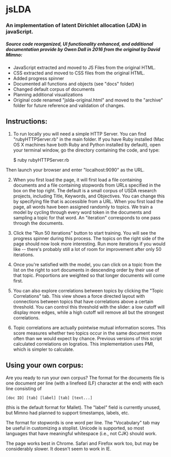 jsLDA
=====

### An implementation of latent Dirichlet allocation (JDA) in javaScript.

##### Source code reorganized, UI functionality enhanced, and additional documentation provide by Owen Dall in 2016 from the original by David Mimno:

* JavaScript extracted and moved to JS Files from the original HTML.
* CSS extracted and moved to CSS files from the original HTML.
* Added progress spinner
* Documented all functions and objects (see "docs" folder)
* Changed default corpus of documents
* Planning additional visualizations
*   Original code renamed "jslda-original.html" and moved to the "archive" folder for future reference and validation of changes.



Instructions:
------------

1. To run locally you will need a simple HTTP Server.  You can find "rubyHTTPServer.rb" in the main folder.  If you have Ruby installed (Mac OS X machines have both Ruby and Python installed by default), open your terminal window, go the directory containing the code, and type:

    $ ruby rubyHTTPServer.rb

Then launch your browser and enter "localhost:9090" as the URL.

2. When you first load the page, it will first load a file containing documents and a file containing stopwords from URLs specified in the box on the top right. The default is a small corpus of USDA research projects, including Title, Keywords, and Objectives.  You can change this by specifying file that is accessible from a URL. When you first load the page, all words have been assigned randomly to topics.
We train a model by cycling through every word token in the documents and sampling a topic for that word.
An "iteration" corresponds to one pass through the documents.

3. Click the "Run 50 iterations" button to start training. You will see the progress spinner during this process. The topics on the right side of the page should now look more interesting. Run more iterations if you would like -- there's probably still a lot of room for improvement after only 50 iterations.

4. Once you're satisfied with the model, you can click on a topic from the list on the right to sort documents in descending order by their use of that topic. Proportions are weighted so that longer documents will come first.

5. You can also explore correlations between topics by clicking the "Topic Correlations" tab. This view shows a force directed layout with connections between topics that have correlations above a certain threshold. You can control this threshold with the slider: a low cutoff will display more edges, while a high cutoff will remove all but the strongest correlations.

6. Topic correlations are actually pointwise mutual information scores. This score measures whether two topics occur
in the same document more often than we would expect by chance. Previous versions of this script calculated correlations
on logratios. This implementation uses PMI, which is simpler to calculate.

Using your own corpus:
---------------------

Are you ready to run your own corpus? The format for the documents file is one document per line (with a linefeed (LF) character at the end) with each line consisting of

    [doc ID] [tab] [label] [tab] [text...]

(this is the default format for Mallet). The "label" field is currently unused, but Mimno had planned  to support timestamps, labels, etc.

The format for stopwords is one word per line. The "Vocabulary" tab may be useful in customizing a stoplist. Unicode is supported, so most languages that have meaningful whitespace (i.e., not CJK) should work.

The page works best in Chrome. Safari and Firefox work too, but may be considerably slower. It doesn't seem to work in IE.
